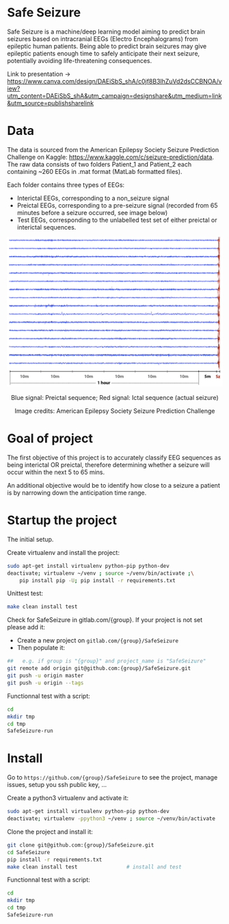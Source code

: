 # Safe Seizure

Safe Seizure is a machine/deep learning model aiming to predict brain seizures based on intracranial EEGs (Electro Encephalograms) from epileptic human patients.
Being able to predict brain seizures may give epileptic patients enough time to safely anticipate their next seizure, potentially avoiding life-threatening consequences.

Link to presentation -> https://www.canva.com/design/DAEiSbS_shA/c0jf8B3lhZuVd2dsCCBNOA/view?utm_content=DAEiSbS_shA&utm_campaign=designshare&utm_medium=link&utm_source=publishsharelink

# Data

The data is sourced from the American Epilepsy Society Seizure Prediction Challenge on Kaggle: https://www.kaggle.com/c/seizure-prediction/data.
The raw data consists of two folders Patient_1 and Patient_2 each containing ~260 EEGs in .mat format (MatLab formatted files).

Each folder contains three types of EEGs:
* Interictal EEGs, corresponding to a non_seizure signal
* Preictal EEGs, corresponding to a pre-seizure signal (recorded from 65 minutes before a seizure occurred, see image below)
* Test EEGs, corresponding to the unlabelled test set of either preictal or interictal sequences.

<p align="center">
<img src="images/kaggle_data.png" width="600" height="350"/>
<p/>

<p align="center">Blue signal: Preictal sequence; Red signal: Ictal sequence (actual seizure)</p>
<p align="center">Image credits: American Epilepsy Society Seizure Prediction Challenge</p>

# Goal of project

The first objective of this project is to accurately classify EEG sequences as being interictal OR preictal, therefore determining whether a seizure will occur within the next 5 to 65 mins.

An additional objective would be to identify how close to a seizure a patient is by narrowing down the anticipation time range.

# Startup the project

The initial setup.

Create virtualenv and install the project:
```bash
sudo apt-get install virtualenv python-pip python-dev
deactivate; virtualenv ~/venv ; source ~/venv/bin/activate ;\
    pip install pip -U; pip install -r requirements.txt
```

Unittest test:
```bash
make clean install test
```

Check for SafeSeizure in gitlab.com/{group}.
If your project is not set please add it:

- Create a new project on `gitlab.com/{group}/SafeSeizure`
- Then populate it:

```bash
##   e.g. if group is "{group}" and project_name is "SafeSeizure"
git remote add origin git@github.com:{group}/SafeSeizure.git
git push -u origin master
git push -u origin --tags
```

Functionnal test with a script:

```bash
cd
mkdir tmp
cd tmp
SafeSeizure-run
```

# Install

Go to `https://github.com/{group}/SafeSeizure` to see the project, manage issues,
setup you ssh public key, ...

Create a python3 virtualenv and activate it:

```bash
sudo apt-get install virtualenv python-pip python-dev
deactivate; virtualenv -ppython3 ~/venv ; source ~/venv/bin/activate
```

Clone the project and install it:

```bash
git clone git@github.com:{group}/SafeSeizure.git
cd SafeSeizure
pip install -r requirements.txt
make clean install test                # install and test
```
Functionnal test with a script:

```bash
cd
mkdir tmp
cd tmp
SafeSeizure-run
```
